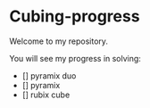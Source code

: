 # Cubing-progress
Welcome to my repository.

You will see my progress in solving:
- [] pyramix duo
- [] pyramix
- [] rubix cube
